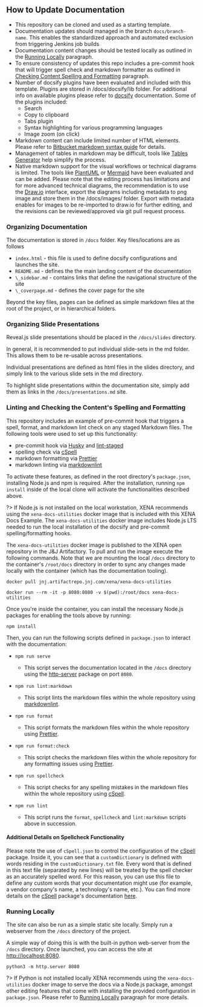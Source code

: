 ## How to Update Documentation 

- This repository can be cloned and used as a starting template.
- Documentation updates should managed in the branch `docs/branch-name`. This
  enables the standardized approach and automated exclusion from triggering
  Jenkins job builds
- Documentation content changes should be tested locally as outlined in the
  [Running Locally](how-to-update-documentation?id=running-locally) paragraph.
- To ensure consistency of updates this repo includes a pre-commit hook that
  will trigger spell check and markdown formatter as outlined in
  [Checking Content Spelling and Formatting](how-to-update-documentation?id=checking-content-spelling-and-formatting)
  paragraph.
- Number of docsify plugins have been evaluated and included with this template.
  Plugins are stored in /docs/docsify/lib folder. For additional info on
  available plugins please refer to [docsify](https://docsify.js.org/)
  documentation. Some of the plugins included:
  - Search
  - Copy to clipboard
  - Tabs plugin
  - Syntax highlighting for various programming languages
  - Image zoom (on click)
- Markdown content can include limited number of HTML elements. Please refer to
  [Bitbucket markdown syntax guide](https://confluence.atlassian.com/bitbucketserver/markdown-syntax-guide-776639995.html)
  for details.
- Management of tables in markdown may be difficult, tools like
  [Tables Generator](https://www.tablesgenerator.com/markdown_tables) help
  simplify the process.
- Native markdown support for the visual workflows or technical diagrams is
  limited. The tools like [PlantUML](https://plantuml.com/) or
  [Mermaid](https://mermaid-js.github.io/) have been evaluated and can be added.
  Please note that the editing process has limitations and for more advanced
  technical diagrams, the recommendation is to use the
  [Draw.io](https://draw.io) interface, export the diagrams including metadata
  to png image and store them in the /docs/images/ folder. Export with metadata
  enables for images to be re-imported to draw.io for further editing, and the
  revisions can be reviewed/approved via git pull request process.

### Organizing Documentation

The documentation is stored in `/docs` folder. Key files/locations are as
follows

- `index.html` - this file is used to define docsify configurations and launches
  the site.
- `README.md` - defines the the main landing content of the documentation
- `\_sidebar.md` - contains links that define the navigational structure of the
  site
- `\_coverpage.md` - defines the cover page for the site

Beyond the key files, pages can be defined as simple markdown files at the root
of the project, or in hierarchical folders.

### Organizing Slide Presentations

Reveal.js slide presentations should be placed in the `/docs/slides` directory.

In general, it is recommended to put individual slide-sets in the md folder.
This allows them to be re-usable across presentations.

Individual presentations are defined as html files in the slides directory, and
simply link to the various slide sets in the md directory.

To highlight slide presentations within the documentation site, simply add them
as links in the `/docs/presentations.md` site.

### Linting and Checking the Content's Spelling and Formatting

This repository includes an example of pre-commit hook that triggers a spell,
format, and markdown lint check on any staged Markdown files. The following
tools were used to set up this functionality:

- pre-commit hook via [Husky](https://github.com/typicode/husky) and
  [lint-staged](https://www.npmjs.com/package/lint-staged)
- spelling check via [cSpell](https://www.npmjs.com/package/cspell)
- markdown formatting via [Prettier](https://prettier.io/)
- markdown linting via
  [markdownlint](https://github.com/DavidAnson/markdownlint)

To activate these features, as defined in the root directory's `package.json`,
installing Node.js and npm is required. After the installation, running
`npm install` inside of the local clone will activate the functionalities
described above.

?> If Node.js is not installed on the local workstation, XENA recommends using
the `xena-docs-utilities` docker image that is included with this XENA Docs
Example. The `xena-docs-utilities` docker image includes Node.js LTS needed to
run the local installation of the docsify and pre-commit spelling/formatting
hooks. <br/>

The `xena-docs-utilities` docker image is published to the XENA open repository
in the J&J Artifactory. To pull and run the image execute the following
commands. Note that we are mounting the local `/docs` directory to the
container's `/root/docs` directory in order to sync any changes made locally
with the container (which has the documentation tooling).

```shell
docker pull jnj.artifactrepo.jnj.com/xena/xena-docs-utilities

docker run --rm -it -p 8080:8080 -v $(pwd):/root/docs xena-docs-utilities
```

Once you're inside the container, you can install the necessary Node.js packages
for enabling the tools above by running:

```shell
npm install
```

Then, you can run the following scripts defined in `package.json` to interact
with the documentation:

- `npm run serve`

  - This script serves the documentation located in the `/docs` directory using
    the [http-server](https://www.npmjs.com/package/http-server) package on port
    `8080`.

- `npm run lint:markdown`

  - This script lints the markdown files within the whole repository using
    [markdownlint](https://github.com/DavidAnson/markdownlint).

- `npm run format`

  - This script formats the markdown files within the whole repository using
    [Prettier](https://prettier.io/).

- `npm run format:check`

  - This script checks the markdown files within the whole repository for any
    formatting issues using [Prettier](https://prettier.io/).

- `npm run spellcheck`

  - This script checks for any spelling mistakes in the markdown files within
    the whole repository using [cSpell](https://www.npmjs.com/package/cspell).

- `npm run lint`
  - This script runs the `format`, `spellcheck` and `lint:markdown` scripts
    above in succession.

#### Additional Details on Spellcheck Functionality

Please note the use of `cSpell.json` to control the configuration of the
[cSpell](https://www.npmjs.com/package/cspell) package. Inside it, you can see
that a `customDictionary` is defined with words residing in the
`customDictionary.txt` file. Every word that is defined in this text file
(separated by new lines) will be treated by the spell checker as an accurately
spelled word. For this reason, you can use this file to define any custom words
that your documentation might use (for example, a vendor company's name, a
technology's name, etc.). You can find more details on the
[cSpell](https://www.npmjs.com/package/cspell) package's documentation
[here](https://github.com/streetsidesoftware/cspell/blob/main/packages/cspell/README.md).

### Running Locally

The site can also be run as a simple static site locally. Simply run a webserver from
the `/docs` directory of the project.

A simple way of doing this is with the built-in python web-server from the
`/docs` directory. Once launched, you can access the site at
<http://localhost:8080>.

```shell
python3 -m http.server 8080
```

?> If Python is not installed locally XENA recommends using the
`xena-docs-utilities` docker image to serve the docs via a Node.js package,
amongst other editing features that come with installing the provided
configuration in `package.json`. Please refer to
[Running Locally](how-to-update-documentation?id=running-locally) paragraph for
more details.

